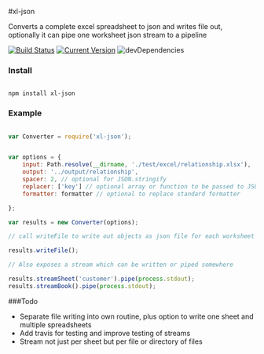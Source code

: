 #xl-json

Converts a complete excel spreadsheet to json and writes file out, optionally it can pipe one worksheet json stream to a pipeline  

[![Build Status](https://travis-ci.org/circabs/xl-json.svg?branch=master)](https://travis-ci.org/circabs/xl-json)
[![Current Version](https://img.shields.io/npm/v/xl-json.svg)](https://www.npmjs.org/package/xl-json)
![devDependencies](http://img.shields.io/david/dev/circabs/xl-json.svg)


### Install

````ShellSession

npm install xl-json

````

### Example

```js

var Converter = require('xl-json');


var options = {
    input: Path.resolve(__dirname, './test/excel/relationship.xlsx'),
    output: '../output/relationship',
    spacer: 2, // optional for JSON.stringify
    replacer: ['key'] // optional array or function to be passed to JSON.stringify
    formatter: formatter // optional to replace standard formatter

};

var results = new Converter(options);

// call writeFile to write out objects as json file for each worksheet in excel file

results.writeFile();

// Also exposes a stream which can be written or piped somewhere

results.streamSheet('customer').pipe(process.stdout);
results.streamBook().pipe(process.stdout);

```

###Todo

+ Separate file writing into own routine, plus option to write one sheet and multiple spreadsheets
+ Add travis for testing and improve testing of streams
+ Stream not just per sheet but per file or directory of files
